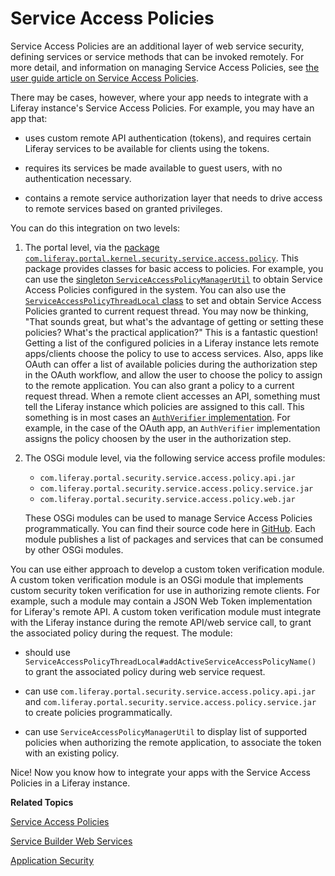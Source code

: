 # Service Access Policies

Service Access Policies are an additional layer of web service security, 
defining services or service methods that can be invoked remotely. For more 
detail, and information on managing Service Access Policies, see 
[the user guide article on Service Access Policies](/discover/deployment/-/knowledge_base/7-0/service-access-policies). 

There may be cases, however, where your app needs to integrate with a Liferay 
instance's Service Access Policies. For example, you may have an app that: 

- uses custom remote API authentication (tokens), and requires certain Liferay 
  services to be available for clients using the tokens. 

- requires its services be made available to guest users, with no authentication 
  necessary. 

- contains a remote service authorization layer that needs to drive access to 
  remote services based on granted privileges. 

You can do this integration on two levels: 

1. The portal level, via the 
   [package `com.liferay.portal.kernel.security.service.access.policy`](https://docs.liferay.com/portal/7.0/javadocs/portal-kernel/com/liferay/portal/kernel/security/service/access/policy/package-summary.html). 
   This package provides classes for basic access to policies. For example, you 
   can use the 
   [singleton `ServiceAccessPolicyManagerUtil`](https://docs.liferay.com/portal/7.0/javadocs/portal-kernel/com/liferay/portal/kernel/security/service/access/policy/ServiceAccessPolicyManagerUtil.html) 
   to obtain Service Access Policies configured in the system. You can also use 
   the 
   [`ServiceAccessPolicyThreadLocal` class](https://docs.liferay.com/portal/7.0/javadocs/portal-kernel/com/liferay/portal/kernel/security/service/access/policy/ServiceAccessPolicyThreadLocal.html) 
   to set and obtain Service Access Policies granted to current request thread. 
   You may now be thinking, "That sounds great, but what's the advantage of 
   getting or setting these policies? What's the practical application?" This is 
   a fantastic question! Getting a list of the configured policies in a Liferay 
   instance lets remote apps/clients choose the policy to use to access 
   services. Also, apps like OAuth can offer a list of available policies during 
   the authorization step in the OAuth workflow, and allow the user to choose 
   the policy to assign to the remote application. You can also grant a policy 
   to a current request thread. When a remote client accesses an API, something 
   must tell the Liferay instance which policies are assigned to this call. This 
   something is in most cases an 
   [`AuthVerifier` implementation](https://docs.liferay.com/portal/7.0/javadocs/portal-kernel/com/liferay/portal/kernel/security/auth/verifier/AuthVerifier.html). 
   For example, in the case of the OAuth app, an `AuthVerifier` implementation 
   assigns the policy choosen by the user in the authorization step. 

2. The OSGi module level, via the following service access profile modules:

    - `com.liferay.portal.security.service.access.policy.api.jar`
    - `com.liferay.portal.security.service.access.policy.service.jar`
    - `com.liferay.portal.security.service.access.policy.web.jar`

    These OSGi modules can be used to manage Service Access Policies 
    programmatically. You can find their source code here in 
    [GitHub](https://github.com/liferay/liferay-portal/tree/master/modules/apps/foundation/portal-security). 
    Each module publishes a list of packages and services that can be consumed 
    by other OSGi modules. 

You can use either approach to develop a custom token verification module. A 
custom token verification module is an OSGi module that implements custom 
security token verification for use in authorizing remote clients. For example, 
such a module may contain a JSON Web Token implementation for Liferay's remote 
API. A custom token verification module must integrate with the Liferay instance 
during the remote API/web service call, to grant the associated policy during 
the request. The module: 

- should use `ServiceAccessPolicyThreadLocal#addActiveServiceAccessPolicyName()` 
  to grant the associated policy during web service request. 

- can use `com.liferay.portal.security.service.access.policy.api.jar` and 
  `com.liferay.portal.security.service.access.policy.service.jar` to create 
  policies programmatically. 

- can use `ServiceAccessPolicyManagerUtil` to display list of supported policies 
  when authorizing the remote application, to associate the token with an 
  existing policy. 

Nice! Now you know how to integrate your apps with the Service Access Policies 
in a Liferay instance. 

**Related Topics**

[Service Access Policies](/discover/deployment/-/knowledge_base/7-0/service-access-policies)

[Service Builder Web Services](/develop/tutorials/-/knowledge_base/7-0/service-builder-web-services)

[Application Security](/develop/tutorials/-/knowledge_base/7-0/application-security)
